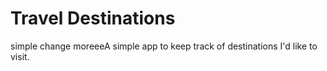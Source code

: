 # Travel Destinations
simple change
moreeeA simple app to keep track of destinations I'd like to visit.
